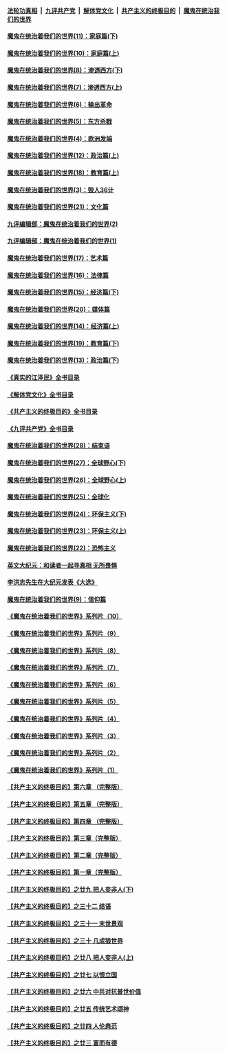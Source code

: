 ####  [法轮功真相](../../../../basic/blob/master/README.md?t=12020931) &nbsp;|&nbsp; [九评共产党](../../../../9ping.md/blob/master/README.md?t=12020931) &nbsp;|&nbsp; [解体党文化](../../../../jtdwh.md/blob/master/README.md?t=12020931)  &nbsp;|&nbsp; [共产主义的终极目的](../../../../gczydzjmd.md/blob/master/README.md?t=12020931) &nbsp;|&nbsp; [魔鬼在统治我们的世界](../../../../mgztzwmdsj.md/blob/master/README.md?t=12020931) 

#### [魔鬼在统治着我们的世界(11)：家庭篇(下)](../pages/nsc422/n10440961.md?t=12020931) 

#### [魔鬼在统治着我们的世界(10)：家庭篇(上)](../pages/nsc422/n10435448.md?t=12020931) 

#### [魔鬼在统治着我们的世界(8)：渗透西方(下)](../pages/nsc422/n10429603.md?t=12020931) 

#### [魔鬼在统治着我们的世界(7)：渗透西方(上)](../pages/nsc422/n10426013.md?t=12020931) 

#### [魔鬼在统治着我们的世界(6)：输出革命](../pages/nsc422/n10421536.md?t=12020931) 

#### [魔鬼在统治着我们的世界(5)：东方杀戮](../pages/nsc422/n10417707.md?t=12020931) 

#### [魔鬼在统治着我们的世界(4)：欧洲发端](../pages/nsc422/n10414890.md?t=12020931) 

#### [魔鬼在统治着我们的世界(12)：政治篇(上)](../pages/nsc422/n10444576.md?t=12020931) 

#### [魔鬼在统治着我们的世界(18)：教育篇(上)](../pages/nsc422/n10526970.md?t=12020931) 

#### [魔鬼在统治着我们的世界(3)：毁人36计](../pages/nsc422/n10411583.md?t=12020931) 

#### [魔鬼在统治着我们的世界(21)：文化篇](../pages/nsc422/n10597706.md?t=12020931) 

#### [九评编辑部：魔鬼在统治着我们的世界(2)](../pages/nsc422/n10410036.md?t=12020931) 

#### [九评编辑部：魔鬼在统治着我们的世界(1)](../pages/nsc422/n10406825.md?t=12020931) 

#### [魔鬼在统治着我们的世界(17)：艺术篇](../pages/nsc422/n10499093.md?t=12020931) 

#### [魔鬼在统治着我们的世界(16)：法律篇](../pages/nsc422/n10485969.md?t=12020931) 

#### [魔鬼在统治着我们的世界(15)：经济篇(下)](../pages/nsc422/n10469975.md?t=12020931) 

#### [魔鬼在统治着我们的世界(20)：媒体篇](../pages/nsc422/n10586579.md?t=12020931) 

#### [魔鬼在统治着我们的世界(14)：经济篇(上)](../pages/nsc422/n10457370.md?t=12020931) 

#### [魔鬼在统治着我们的世界(19)：教育篇(下)](../pages/nsc422/n10564808.md?t=12020931) 

#### [魔鬼在统治着我们的世界(13)：政治篇(下)](../pages/nsc422/n10448270.md?t=12020931) 

#### [《真实的江泽民》全书目录](../pages/nsc422/n13721399.md?t=12020931) 

#### [《解体党文化》全书目录](../pages/nsc422/n13721157.md?t=12020931) 

#### [《共产主义的终极目的》全书目录](../pages/nsc422/n13721048.md?t=12020931) 

#### [《九评共产党》全书目录](../pages/nsc422/n13708085.md?t=12020931) 

#### [魔鬼在统治着我们的世界(28)：结束语](../pages/nsc422/n10936246.md?t=12020931) 

#### [魔鬼在统治着我们的世界(27)：全球野心(下)](../pages/nsc422/n10928319.md?t=12020931) 

#### [魔鬼在统治着我们的世界(26)：全球野心(上)](../pages/nsc422/n10900318.md?t=12020931) 

#### [魔鬼在统治着我们的世界(25)：全球化](../pages/nsc422/n10788205.md?t=12020931) 

#### [魔鬼在统治着我们的世界(24)：环保主义(下)](../pages/nsc422/n10695307.md?t=12020931) 

#### [魔鬼在统治着我们的世界(23)：环保主义(上)](../pages/nsc422/n10688613.md?t=12020931) 

#### [魔鬼在统治着我们的世界(22)：恐怖主义](../pages/nsc422/n10614727.md?t=12020931) 

#### [英文大纪元：和读者一起寻真相 无所畏惧](../pages/nsc422/n12542027.md?t=12020931) 

#### [李洪志先生在大纪元发表《大选》](../pages/nsc422/n12534746.md?t=12020931) 

#### [魔鬼在统治着我们的世界(9)：信仰篇](../pages/nsc422/n10432159.md?t=12020931) 

#### [《魔鬼在统治着我们的世界》系列片（10）](../pages/nsc422/n12292670.md?t=12020931) 

#### [《魔鬼在统治着我们的世界》系列片（9）](../pages/nsc422/n12290859.md?t=12020931) 

#### [《魔鬼在统治着我们的世界》系列片（8）](../pages/nsc422/n12287445.md?t=12020931) 

#### [《魔鬼在统治着我们的世界》系列片（7）](../pages/nsc422/n12283425.md?t=12020931) 

#### [《魔鬼在统治着我们的世界》系列片（6）](../pages/nsc422/n12282314.md?t=12020931) 

#### [《魔鬼在统治着我们的世界》系列片（5）](../pages/nsc422/n12281419.md?t=12020931) 

#### [《魔鬼在统治着我们的世界》系列片（4）](../pages/nsc422/n12274024.md?t=12020931) 

#### [《魔鬼在统治着我们的世界》系列片（3）](../pages/nsc422/n12271322.md?t=12020931) 

#### [《魔鬼在统治着我们的世界》系列片（2）](../pages/nsc422/n12269049.md?t=12020931) 

#### [《魔鬼在统治着我们的世界》系列片（1）](../pages/nsc422/n12267575.md?t=12020931) 

#### [【共产主义的终极目的】第六章 （完整版）](../pages/nsc422/n11428913.md?t=12020931) 

#### [【共产主义的终极目的】第五章 （完整版）](../pages/nsc422/n11428912.md?t=12020931) 

#### [【共产主义的终极目的】第四章 （完整版）](../pages/nsc422/n11428907.md?t=12020931) 

#### [【共产主义的终极目的】第三章（完整版）](../pages/nsc422/n11428848.md?t=12020931) 

#### [【共产主义的终极目的】第二章（完整版）](../pages/nsc422/n11428831.md?t=12020931) 

#### [【共产主义的终极目的】第一章（完整版）](../pages/nsc422/n11417651.md?t=12020931) 

#### [【共产主义的终极目的】之廿九 把人变非人(下)](../pages/nsc422/n11344140.md?t=12020931) 

#### [【共产主义的终极目的】之三十二 结语](../pages/nsc422/n11360535.md?t=12020931) 

#### [【共产主义的终极目的】之三十一 末世景观](../pages/nsc422/n11351129.md?t=12020931) 

#### [【共产主义的终极目的】之三十 几成狼世界](../pages/nsc422/n11348280.md?t=12020931) 

#### [【共产主义的终极目的】之廿八 把人变非人(上)](../pages/nsc422/n11340492.md?t=12020931) 

#### [【共产主义的终极目的】之廿七 以恨立国](../pages/nsc422/n11336944.md?t=12020931) 

#### [【共产主义的终极目的】之廿六 中共对抗普世价值](../pages/nsc422/n11324785.md?t=12020931) 

#### [【共产主义的终极目的】之廿五 传统艺术颂神](../pages/nsc422/n11296396.md?t=12020931) 

#### [【共产主义的终极目的】之廿四 人伦典范](../pages/nsc422/n11296397.md?t=12020931) 

#### [【共产主义的终极目的】之廿三 富而有德](../pages/nsc422/n11283598.md?t=12020931) 

